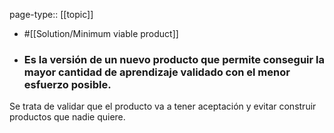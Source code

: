 page-type:: [[topic]]

- #[[Solution/Minimum viable product]]

- ### Es la versión de un nuevo producto que permite conseguir la mayor cantidad de aprendizaje validado con el menor esfuerzo posible.

Se trata de validar que el producto va a tener aceptación y evitar construir productos que nadie quiere.



